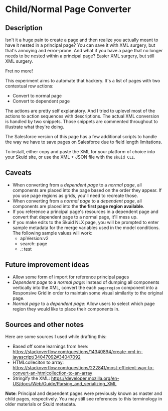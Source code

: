 # Child/Normal Page Converter

## Description

Isn't it a huge pain to create a page and then realize you actually meant to have it nested in a principal page? You can save it with XML surgery, but that's annoying and error-prone. And what if you have a page that no longer needs to be nested within a principal page? Easier XML surgery, but still XML surgery.

Fret no more!

This experiment aims to automate that hackery. It's a list of pages with two contextual row actions:

- Convert to normal page
- Convert to dependent page

The actions are pretty self explanatory. And I tried to uplevel most of the actions to action sequences with descriptions. The actual XML conversion is handled by two snippets. Those snippets are commented throughout to illustrate what they're doing. 

The Salesforce version of this page has a few additional scripts to handle the way we have to save pages on Salesforce due to field length limitations.

To install, either copy and paste the XML for your platform of choice into your Skuid site, or use the XML + JSON file with the `skuid CLI`. 

## Caveats

- When converting from a _dependent page_ to a _normal page_, all components are placed into the page based on the order they appear. If you use page regions as grids, you'll need to recreate those.
- When converting from a  _normal page_ to a _dependent page_, all components are placed into the **the first page region available**.
- If you reference a principal page's resources in a dependent page and convert that dependent page to a normal page, it'll mess up.
- If you make edits to the Skuid NLX page, you will be prompted to enter sample metadata for the merge variables used in the model conditions. The following sample values will work:
    - apiVersion:v2
    - search: page
    - .: test
## Future improvement ideas

- Allow some form of import for reference principal pages
- _Dependent page_ to a _normal page_: Instead of dumping all components vertically into the XML, convert the each `pageregion` component into a Responsive Grid in order to maintain some visual similarity to the original page.
- _Normal page_ to a _dependent page_: Allow users to select which page region they would like to place their components in. 

## Sources and other notes

Here are some sources I used while drafting this:

- Based off some learnings from here: https://stackoverflow.com/questions/14340894/create-xml-in-javascript/34047092#34047092
- HTMLcolleciton to array: https://stackoverflow.com/questions/222841/most-efficient-way-to-convert-an-htmlcollection-to-an-array
- Stringify the XML: https://developer.mozilla.org/en-US/docs/Web/Guide/Parsing_and_serializing_XML

**Note**: Principal and dependent pages were previously known as master and child pages, respectively. You may still see references to this terminology in older materials or Skuid metadata. 
